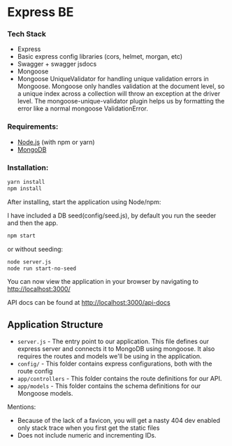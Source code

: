 # Express BE

### Tech Stack
+ Express
+ Basic express config libraries (cors, helmet, morgan, etc)
+ Swagger + swagger jsdocs
+ Mongoose
+ Mongoose UniqueValidator
 for handling unique validation errors in Mongoose. Mongoose only handles validation at the document level, so a unique index across a collection will throw an exception at the driver level. The mongoose-unique-validator plugin helps us by formatting the error like a normal mongoose ValidationError.

### Requirements:

* [Node.js](http://nodejs.org/download/) (with npm or yarn)
* [MongoDB](http://www.mongodb.org/downloads)

### Installation:

```bash
yarn install
npm install
```

After installing, start the application using Node/npm:

I have included a DB seed(config/seed.js), by default you run the seeder and then the app.
```bash
npm start
```
or without seeding:
```bash
node server.js
node run start-no-seed
```

You can now view the application in your browser by navigating to [http://localhost:3000/](http://localhost:3000/)

API docs can be found at [http://localhost:3000/api-docs](http://localhost:3000/api-docs)

## Application Structure

- `server.js` - The entry point to our application. This file defines our express server and connects it to MongoDB using mongoose. It also requires the routes and models we'll be using in the application.
- `config/` - This folder contains express configurations, both with the route config
- `app/controllers` - This folder contains the route definitions for our API.
- `app/models` - This folder contains the schema definitions for our Mongoose models.

Mentions:
+ Because of the lack of a favicon, you will get a nasty 404 dev enabled only stack trace
when you first get the static files 
+ Does not include numeric and incrementing IDs.
